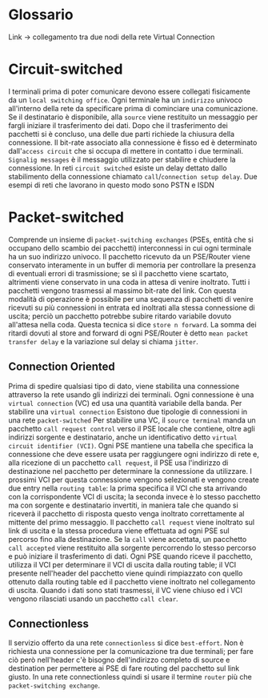 # Glossario
Link -> collegamento tra due nodi della rete
Virtual Connection

# Circuit-switched
I terminali prima di poter comunicare devono essere collegati fisicamente da un `local switching office`.
Ogni terminale ha un `indirizzo` univoco all'interno della rete da specificare prima di cominciare una comunicazione. Se il destinatario è disponibile, alla `source` viene restituito un messaggio per fargli iniziare il trasferimento dei dati.
Dopo che il trasferimento dei pacchetti si è concluso, una delle due parti richiede la chiusura della connessione.
Il bit-rate associato alla connessione è fisso ed è determinato dall'`access circuit` che si occupa di mettere in contatto i due terminali.
`Signalig messages` è il messaggio utilizzato per stabilire e chiudere la connessione.
In reti `circuit switched` esiste un delay dettato dallo stabilimento della connessione chiamato `call`/`connection setup delay`.
Due esempi di reti che lavorano in questo modo sono PSTN e ISDN

# Packet-switched
Comprende un insieme di `packet-switching exchanges` (PSEs, entità che si occupano dello scambio dei pacchetti) interconnessi in cui ogni terminale ha un suo indirizzo univoco.
Il pacchetto ricevuto da un PSE/Router viene conservato interamente in un buffer di memoria per controllare la presenza di eventuali errori di trasmissione; se sì il pacchetto viene scartato, altrimenti viene conservato in una coda in attesa di venire inoltrato.
Tutti i pacchetti vengono trasmessi al massimo bit-rate del link. Con questa modalità di operazione è possibile per una sequenza di pacchetti di venire ricevuti su più connessioni in entrata ed inoltrati alla stessa connessione di uscita; perciò un pacchetto potrebbe subire ritardo variabile dovuto all'attesa nella coda. Questa tecnica si dice `store n forward`.
La somma dei ritardi dovuti al store and forward di ogni PSE/Router è detto `mean packet transfer delay` e la variazione sul delay si chiama `jitter`.

## Connection Oriented
Prima di spedire qualsiasi tipo di dato, viene stabilita una connessione attraverso la rete usando gli indirizzi dei terminali.
Ogni connessione è una `virtual connection` (VC) ed usa una quantità variabile della banda.
Per stabilire una `virtual connection` 
Esistono due tipologie di connessioni in una rete `packet-switched`
Per stabilire una VC, il `source terminal` manda un pacchetto `call request control` verso il PSE locale che contiene, oltre agli indirizzi sorgente e destinatario, anche un identificativo detto `virtual circuit identifier (VCI)`. Ogni PSE mantiene una tabella che specifica la connessione che deve essere usata per raggiungere ogni indirizzo di rete e, alla ricezione di un pacchetto `call request`, il PSE usa l'indirizzo di destinazione nel pacchetto per determinare la connessione da utilizzare.
I prossimi VCI per questa connessione vengono selezionati e vengono create due entry nella `routing table`: la prima specifica il VCI che sta arrivando con la corrispondente VCI di uscita; la seconda invece è lo stesso pacchetto ma con sorgente e destinatario invertiti, in maniera tale che quando si riceverà il pacchetto di risposta questo venga inoltrato correttamente al mittente del primo messaggio.
Il pacchetto `call request` viene inoltrato sul link di uscita e la stessa procedura viene effettuata ad ogni PSE sul percorso fino alla destinazione.
Se la `call` viene accettata, un pacchetto `call accepted` viene restituito alla sorgente percorrendo lo stesso percorso e può iniziare il trasferimento di dati.
Ogni PSE quando riceve il pacchetto, utilizza il VCI per determinare il VCI di uscita dalla routing table;
il VCI presente nell'header del pacchetto viene quindi rimpiazzato con quello ottenuto dalla routing table ed il pacchetto viene inoltrato nel collegamento di uscita.
Quando i dati sono stati trasmessi, il VC viene chiuso ed i VCI vengono rilasciati usando un pacchetto `call clear`.

## Connectionless
Il servizio offerto da una rete `connectionless` si dice `best-effort`.
Non è richiesta una connessione per la comunicazione tra due terminali; per fare ciò però nell'header c'è bisogno dell'indirizzo completo di source e destination per permettere ai PSE di fare routing del pacchetto sul link giusto.
In una rete connectionless quindi si usare il termine `router` più che `packet-switching exchange`.
